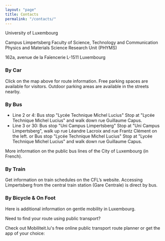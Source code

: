 ```yaml
---
layout: "page"
title: Contacts
permalink: "/contacts/"
---
```


University of Luxembourg

Campus Limpertsberg
Faculty of Science, Technology and Communication
Physics and Materials Science Research Unit (PHYMS)


162a, avenue de la Faïencerie
L-1511 Luxembourg

<h3>By Car</h3>


Click on the map above for route information.
Free parking spaces are available for visitors. Outdoor parking areas are available in the streets nearby.

 
<h3>By Bus</h3>

<ul>
<li>Line 2 or 4:
Bus stop "Lycée Technique Michel Lucius"
Stop at "Lycée Technique Michel Lucius" and walk down rue Guillaume Capus.</li>

<li>Line 3 or 30:
Bus stop "Uni Campus Limpertsberg"
Stop at "Uni Campus Limpertsberg", walk up rue Léandre Lacroix and rue Frantz Clément on the left.
or
Bus stop "Lycée Technique Michel Lucius"
Stop at "Lycée Technique Michel Lucius" and walk down rue Guillaume Capus.</li>
</ul>
More information on the public bus lines of the City of Luxembourg (in French).

 
<h3>By Train</h3>


Get information on train schedules on the CFL’s website.
Accessing Limpertsberg from the central train station (Gare Centrale) is direct by bus.

 
<h3>By Bicycle & On Foot</h3>

Here is additional information on gentle mobility in Luxembourg.

 
Need to find your route using public transport?


Check out Mobiliteit.lu's free online public transport route planner or get the app of your choice:
